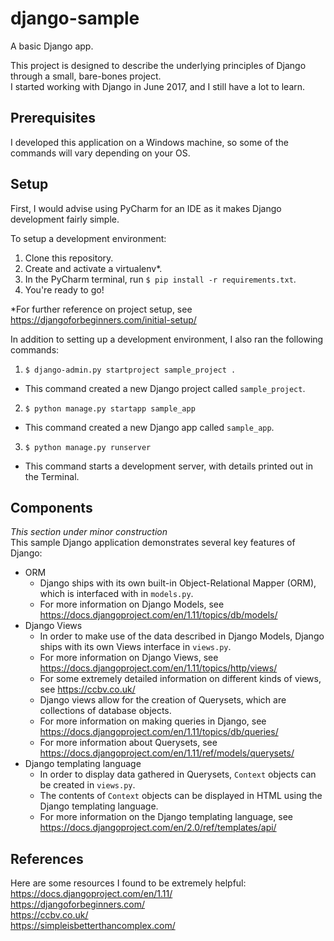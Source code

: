 # django-sample
A basic Django app.  

This project is designed to describe the underlying principles of Django through a small, bare-bones project.  
I started working with Django in June 2017, and I still have a lot to learn.  

## Prerequisites
I developed this application on a Windows machine, so some of the commands will vary depending on your OS.  

## Setup
First, I would advise using PyCharm for an IDE as it makes Django development fairly simple.  

To setup a development environment:  
1. Clone this repository.  
2. Create and activate a virtualenv*.  
3. In the PyCharm terminal, run `$ pip install -r requirements.txt`.  
4. You're ready to go!  

*For further reference on project setup, see https://djangoforbeginners.com/initial-setup/

In addition to setting up a development environment, I also ran the following commands:  
1. `$ django-admin.py startproject sample_project . `  
 - This command created a new Django project called `sample_project`.  
2. `$ python manage.py startapp sample_app`  
 - This command created a new Django app called `sample_app`.  
3. `$ python manage.py runserver`  
 - This command starts a development server, with details printed out in the Terminal.  

## Components
*This section under minor construction*  
This sample Django application demonstrates several key features of Django:  
- ORM  
  - Django ships with its own built-in Object-Relational Mapper (ORM), which is interfaced with in `models.py`.  
  - For more information on Django Models, see https://docs.djangoproject.com/en/1.11/topics/db/models/  
- Django Views  
  - In order to make use of the data described in Django Models, Django ships with its own Views interface in `views.py`.  
  - For more information on Django Views, see https://docs.djangoproject.com/en/1.11/topics/http/views/  
  - For some extremely detailed information on different kinds of views, see https://ccbv.co.uk/  
  - Django views allow for the creation of Querysets, which are collections of database objects.  
  - For more information on making queries in Django, see https://docs.djangoproject.com/en/1.11/topics/db/queries/  
  - For more information about Querysets, see https://docs.djangoproject.com/en/1.11/ref/models/querysets/  
- Django templating language  
  - In order to display data gathered in Querysets, `Context` objects can be created in `views.py`.  
  - The contents of `Context` objects can be displayed in HTML using the Django templating language.  
  - For more information on the Django templating language, see https://docs.djangoproject.com/en/2.0/ref/templates/api/   

## References  
Here are some resources I found to be extremely helpful:  
https://docs.djangoproject.com/en/1.11/  
https://djangoforbeginners.com/  
https://ccbv.co.uk/  
https://simpleisbetterthancomplex.com/  
